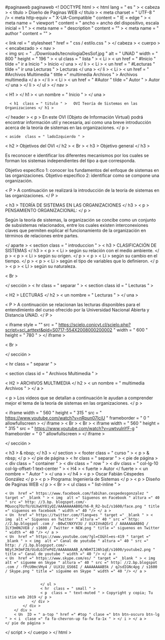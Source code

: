 #paginaweb
paginaweb
<! DOCTYPE html >
< html  lang = " es " >
< cabeza >
    < título > Diseño de Paginas WEB </ título >
	< meta  charset = " UTF-8 " />
	< meta  http-equiv = " X-UA-Compatible " content = " IE = edge " >
    < meta  name = " viewport " content = " ancho = ancho del dispositivo, escala inicial = 1 " >
    < meta  name = " description " content = "" >
    < meta  name = " author " content = "" >
	
  < link  rel = " stylesheet " href = " css / estilo.css " >
</ cabeza >
< cuerpo >
< encabezado >
      < nav >	  
         < img  src = " ../Downloads/tecnologiaDesSof.jpg " alt = " UNAD " width = " 800 " height = " 196 " >
         < ul  class = " lista " >
          < Li > < un  href = " #Inicio " tilde =" ir a Inicio " > Inicio </ una > </ li >
          < Li > < un  href = " #Lecturas " tilde =" ir una Lecturas " > Lecturas </ una > </ li >
          < Li > < un  href = " #Archivos Multimedia " tittle =" multimedia Archivos " > Archivos multimedia </ a > </ li >
		  < Li > < un  href = " #Autor " tilde =" Autor " > Autor </ una > </ li >
        </ ul >
  </ nav >
  
  < H1 > </ h1 > < un  nombre = " Inicio " > </ una >
  
      < h1  class = " titulo " >   OVI Teoría de Sistemas en las Organizaciones </ h1 >
      
</ header >
 	< p > En este OVI (Objeto de Información Virtual) podrá encontrar información util y necesaria, así como una breve introducción acerca de la teoría de sistemas en las organizaciones. </ p >
	
	< aside  class = " ladoIzquierdo " >

  < h2 > Objetivos del OVI </ h2 >
  < Br >
  < h3 > Objetivo general </ h3 >
  	
Es reconocer e identificar los diferentes mecanismos por los cuales se forman los sistemas independientes del tipo a que corresponda.
 
Objetivo específico 1: conocer los fundamentos del enfoque de sistemas en las organizaciones.
Objetivo específico 2: identificar como se compone una organización.

< P > A continuación se realizará la introducción de la teoría de sistemas en las organizaciones. </ P >

  < h3 > TEORÍA DE SISTEMAS EN LAS ORGANIZACIONES </ h3 >
  < p > PENSAMIENTO ORGANIZACIONAL: </ p >
 
Según la teoría de sistemas, la organización se concibe como un conjunto de subsistemas relacionados, entre los cuales existen interconexiones claves que permiten explicar el funcionamiento de la organización en términos de relaciones entre partes. 

</ aparte >
< section  class = " introduccion " >
	< h3 > CLASIFICACIÓN DE SISTEMAS </ h3 >
  < p > < Li > según su relación con el medio ambiente. </ p >
  < p > < Li > según su origen. </ p >
  < p > < Li > según su cambio en el tiempo. </ p >
  < p > < Li > según el tipo de variables que lo definieron. </ p >
  < p > < LI > según su naturaleza.
  
  < Br >

</ sección >
< hr  class = " separar " >
< section  class  id = " Lecturas " >


< H2 > LECTURAS </ h2 > < un  nombre = " Lecturas " > </ una >

< P > A continuación se relacionan las lecturas disponibles para el entendimiento del curso ofrecido por la Universidad Nacional Abierta y Distancia UNAD. </ P >

< iframe  style = "" src = " https://scielo.conicyt.cl/scielo.php?script=sci_arttext&pid=S0717-554X2008000200002 " width = " 600 " height = " 780 " > </ iframe >

< Br >

</ sección >

< hr  class = " separar " >

< section  class  id = " Archivos Multimedia " >

< H2 > ARCHIVOS MULTIMEDIA </ h2 > < un  nombre = " multimedia Archivos " > </ a >

< p > Los videos que se detallan a continuación le ayudan a comprender mejor el tema de la teoría de sistemas en las organizaciones. </ p >

 < iframe  width = " 560 " height = " 315 " src = " https://www.youtube.com/watch?v=nRpun07lciU " frameborder = " 0 " allowfullscreen > </ iframe >
 < Br >
 < Br >
 < iframe  width = " 560 " height = " 315 " src = " https://www.youtube.com/watch?v=uwtvulnYF-g " frameborder = " 0 " allowfullscreen > </ iframe >
 
</ sección >

  < h3 > & nbsp; </ h3 >
</ section > < footer  class = " curso " > < p > & nbsp; </ p >
</ pie de página >
< hr  class = " separar " >
 < pie de página >
        < div  class = " container " >
            < div  class = " row " >
                < div  class = " col-lg-10 col-lg-offset-1 text-center " >
                    < H4 > < fuerte > Autor </ fuerte > < un  nombre = " Autor " > </ una >
                    </ h4 >
                    < p > Oscar Fabián Céspedes González </ p >
                       < p > Programa: Ingeniería de Sistemas </ p >
                    < p > Diseño de Paginas WEB </ p >
                                        < Br >
                    < ul  class = " list-inline " >
					
	< Un  href =" https://www.facebook.com/fabihan.cespedesgonzalez " target =" _blank " > < img  alt =" Siguenos en Facebook " altura =" 40 " src =" http: //3.bp. blogspot.com/-MQuocq7OzfU/UiXwUY81yQI/AAAAAAAAB0Q/h6-R_R2-buI/s1600/face.png " title =" siguenos en facebook " width =" 40 "/> </ a >
	< Un  href =" https://twitter.com/?lang=es " target =" _blank " > < img  alt =" Siguenos en Twitter " altura =" 40 " src =" http: //2.bp.blogspot .com / -B0wCtNXYV3U / UiX1VnAQSrI / AAAAAAAAB6Q / ILY3m0NJVE8 / s1600 / Twitter + NEW.png " title =" siguenos en Twitter " width =" 40 "/> </ a >
	< Un  href =" https://www.youtube.com/?gl=CO&hl=es-419 " target =" _blank " > < img  alt =" Canal de youtube " altura =" 40 " src =" http: / /1.bp.blogspot.com/-NEytJH3mFZ8/UidLG3fePdI/AAAAAAAAB_A/WbH7IJAh1qE/s1600/youtube2.png " title =" Canal de youtube " width =" 40 "/> </ a >
	< Un  href =" https://www.skype.com/es/ " target =" _blank " > < img  alt =" sígueme en Skype " altura =" 40 " src =" http: //2.bp.blogspot .com / -fPcU0mcVHy4 / UiX1U_GS66I / AAAAAAAAB5k / qJsdIGNc4pg / s1600 / Skype.png " title =" sígueme en Skype " width =" 40 "/> </ a >


                    </ ul >
                    < hr  class = " small " >
                    < p  class = " text-muted " > Copyright y copia; Tu sitio web 2019 </ p >
                </ div >
            </ div >
        </ div >
        < Un  ID = " a-top " href =" #top " clase =" btn btn-oscuro btn-lg " > < i  clase =" fa fa-chevron-up fa-fw fa-1x " > </ i > </ a >
    </ pie de página >


</ script >
</ cuerpo >
</ html >
